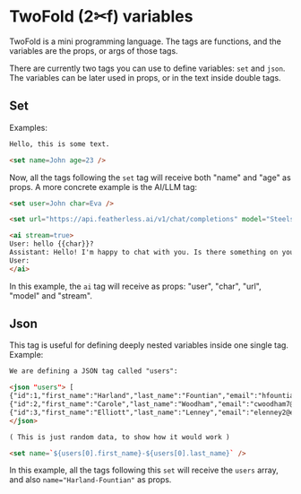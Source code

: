 # TwoFold (2✂︎f) variables

TwoFold is a mini programming language. The tags are functions, and the variables are the props, or
args of those tags.

There are currently two tags you can use to define variables: `set` and `json`. The variables can be
later used in props, or in the text inside double tags.

## Set

Examples:

```md
Hello, this is some text.

<set name=John age=23 />
```

Now, all the tags following the `set` tag will receive both "name" and "age" as props. A more
concrete example is the AI/LLM tag:

```md
<set user=John char=Eva />

<set url="https://api.featherless.ai/v1/chat/completions" model="Steelskull/L3.3-Electra-R1-70b" />

<ai stream=true>
User: hello {{char}}?
Assistant: Hello! I'm happy to chat with you. Is there something on your mind that you'd like to talk about or ask? I'm here to help with any questions or topics you're interested in.
User:
</ai>
```

In this example, the `ai` tag will receive as props: "user", "char", "url", "model" and "stream".

## Json

This tag is useful for defining deeply nested variables inside one single tag. Example:

```md
We are defining a JSON tag called "users":

<json "users"> [
{"id":1,"first_name":"Harland","last_name":"Fountian","email":"hfountian0@blogs.com","gender":"Male"},
{"id":2,"first_name":"Carole","last_name":"Woodham","email":"cwoodham7@cisco.com","gender":"Female"},
{"id":3,"first_name":"Elliott","last_name":"Lenney","email":"elenney2@ebay.com","gender":"Male"} ]
</json>

( This is just random data, to show how it would work )

<set name=`${users[0].first_name}-${users[0].last_name}` />
```

In this example, all the tags following this `set` will receive the `users` array, and also
`name="Harland-Fountian"` as props.

